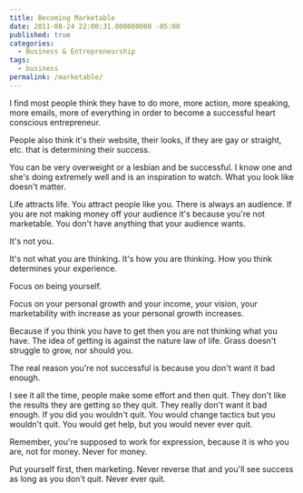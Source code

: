 ```yaml
---
title: Becoming Marketable
date: 2011-08-24 22:00:31.000000000 -05:00
published: true
categories:
  - Business & Entrepreneurship
tags:
  - business
permalink: /marketable/
---
```

I find most people think they have to do more, more action, more speaking, more emails, more of everything in order to become a successful heart conscious entrepreneur.

People also think it's their website, their looks, if they are gay or straight, etc. that is determining their success.

You can be very overweight or a lesbian and be successful. I know one and she's doing extremely well and is an inspiration to watch. What you look like doesn't matter.

Life attracts life. You attract people like you. There is always an audience. If you are not making money off your audience it's because you're not marketable. You don't have anything that your audience wants.

It's not you.

It's not what you are thinking. It's how you are thinking. How you think determines your experience.

Focus on being yourself.

Focus on your personal growth and your income, your vision, your marketability with increase as your personal growth increases.

Because if you think you have to get then you are not thinking what you have. The idea of getting is against the nature law of life. Grass doesn't struggle to grow, nor should you.

The real reason you're not successful is because you don't want it bad enough.

I see it all the time, people make some effort and then quit. They don't like the results they are getting so they quit. They really don't want it bad enough. If you did you wouldn't quit. You would change tactics but you wouldn't quit. You would get help, but you would never ever quit.

Remember, you're supposed to work for expression, because it is who you are, not for money. Never for money.

Put yourself first, then marketing. Never reverse that and you'll see success as long as you don't quit. Never ever quit.
